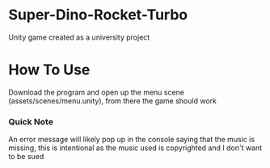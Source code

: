 # Super-Dino-Rocket-Turbo
Unity game created as a university project

# How To Use
Download the program and open up the menu scene (assets/scenes/menu.unity), from there the game should work

### Quick Note
An error message will likely pop up in the console saying that the music is missing, this is intentional as the music used is copyrighted and I don't want to be sued
